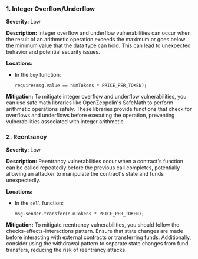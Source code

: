 ### 1. **Integer Overflow/Underflow**

**Severity:**
Low

**Description:**
Integer overflow and underflow vulnerabilities can occur when the result of an arithmetic operation exceeds the maximum or goes below the minimum value that the data type can hold. This can lead to unexpected behavior and potential security issues.

**Locations:**

- In the `buy` function:
  ```solidity
  require(msg.value == numTokens * PRICE_PER_TOKEN);
  ```

**Mitigation:**
To mitigate integer overflow and underflow vulnerabilities, you can use safe math libraries like OpenZeppelin's SafeMath to perform arithmetic operations safely. These libraries provide functions that check for overflows and underflows before executing the operation, preventing vulnerabilities associated with integer arithmetic.

### 2. **Reentrancy**

**Severity:**
Low

**Description:**
Reentrancy vulnerabilities occur when a contract's function can be called repeatedly before the previous call completes, potentially allowing an attacker to manipulate the contract's state and funds unexpectedly.

**Locations:**

- In the `sell` function:
  ```solidity
  msg.sender.transfer(numTokens * PRICE_PER_TOKEN);
  ```

**Mitigation:**
To mitigate reentrancy vulnerabilities, you should follow the checks-effects-interactions pattern. Ensure that state changes are made before interacting with external contracts or transferring funds. Additionally, consider using the withdrawal pattern to separate state changes from fund transfers, reducing the risk of reentrancy attacks.